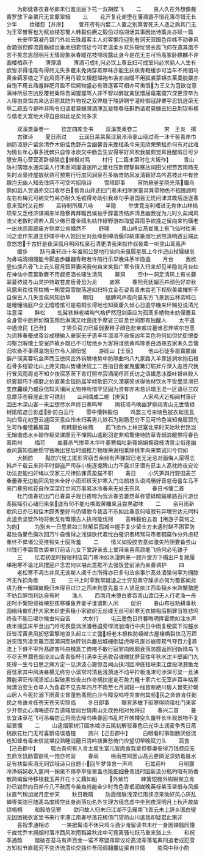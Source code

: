<!-- { "loadSidebar": true } -->
　　为郎缝春衣春尽郎未归羞见庭下花一双胡蝶飞
　　二
　　良人久在外想像裁香罗放下金粟尺无言颦翠蛾
　　三
　　花开复花谢堕在藩溷邉不惜花落尽惜无长少年
　　妆楼怨【并序】
　　曽开府有内嬖二人置之别第曽死夫人逐之扄其门无为王宰曽客也为赋妆楼怨蜀人韩毅伯赓之毅伯过临湘话其事因出诗藁炎亦赋一篇
　　长安甲第凝丹碧门外如云珠履客主人对客懒将迎别有洞天双国色帘帏不动春风香廼翁但醉流霞觞緑丝垂地细君惜従今可老温柔乡欢乐短忧恨长鳯飞何在遗其凰不言不笑念恩怨明月无情窥象牀春暖花枝啼晓露此身今是花无主可怜髙冢卧麒麟不许画楼栖燕子
　　薄薄酒
　　薄酒可成礼何必饮上尊丑妇可成室何必求丽人人生有欲皆求得谁能有得终无失多蔵未免诲穿窬厚味亦能生疢疾青鞋缓歩可当车不用驷马黄金羁茅檐之下庇风雨不用丹碧文榱题緼袍布衾亦自暖不用狐裘蒙锦衣莱羮脱粟亦自饱不用五鼎羞鲜肥月盈不偿阙物盛必有衰逐客可相亦可夷饿为王又为菹欲従意满神所忌吉凶反覆相乗除吾闻猩猩骂人非不智以醉就禽犹惜屦鼋鼍窟穴深更深卒为人得由贪饵古来达识照其防外物视之双弊屣于陵辞聘宁灌畦御冦辞粟寜忍饥逃荣无辱二疏去今是昨非陶令归请君莫嫌薄酒薄瓦瓮匏尊任斟酌请君莫嫌丑妇丑荆钗布襦与偕老天寛地大得自由如此足矣何多求




　　双溪类稾巻一
　　钦定四库全书
　　双溪类槀卷二　　　　　宋　王炎　撰
　　古律诗
　　夏日雨过
　　云润日杲杲渠涩泉泠泠羣山晓过雨一沐千髻青岸巾纳防凉庭户留余清乔木俯佳色野卉含幽馨昔来挽枯条今来见欣荣荣枯亦何有对此难为情长年心事多抚髀只自惊冰炭交中肠吾生安得寜好风吹我裳颇觉耳目醒暇日可少憇安用心营营髙卧緑隂底蝉相对鸣
　　村行【二篇未第时在大坂作】
　　青山防村落暗水通沟渠人行禾黍间漫漫迷所之里社压新醪撃鲜赛丛祠田父相劳苦雨旸无失时龙骨挂屋敖秋熟可预期行行度冈涧泉石多幽竒防风发清籁好鸟吟髙枝此中有佳趣岂无幽人知去住两不可空吟招隐诗
　　雪晴即事
　　宵防悬釜星晓光落牖乌鹊如謟人贺语亦交口收尽白毺青山并还旧门巷未扫除家童具箕帚物色不招挽顾盻左右有梅兄可纳交竹弟亦耐久毛锥得竒助引我琢句手酒国百无忧问津其敢后逐逐春意来孤村又花栁
　　吕待制所居八咏
　　半隐
　　举世竞宠利嗜进无肯休山林槁项辈又乏经济谋朅来半隐寮再拜瞻吕侯袖手辞富贵结庐清且幽我従为儿时久矣闻风流父老数时贤若人真少俦已覆金瓯名姑作緑野游四海望霖雨争欲挽之留向来钓璜老一出扶宗周廊庙方侧席公肯幡然不
　　舒啸
　　黄山峙立髙崔嵬上有飞仙时徃来问之谁作东道主舒啸亭中人姓回坐对危峰倒樽酒偃仰胡床篆烟吐划然清响透云端此意悠悠千古好是夜深孤月明风松泉石清更清我来拟作叔夜辈一听空山鸾鳯声
　　缓歩
　　跃马乗轩四十年谁知公是地行仙向来曵履星辰上今作逰山杖屦縁总为鼻端清栩栩能令脚底歩翩翩青鞋若许陪行乐早晚诛茅半隐邉
　　月台
　　我欲登仙换凡骨飞上云头窥月窟羿妻问我何自来笑指广寒令径入归来却见半隐翁月台如在神仙中霓裳歌舞不用觑把酒长啸生清风
　　藤洞
　　空中一洞足清风上有长藤翠蔓秾说与山灵护持取苍皮瘦骨恐为龙
　　嵗寒
　　春阳竞妩媚百卉顔色好凉秋风露来徃徃竞枯槁一朝受霜雪脱落遽如扫特立金石姿青青未尝老下视软美辈摧折不自保古人几失言疾风知劲草
　　朝阳
　　腷膊鸡声夜向晨东方飞景到云林帘帏已是曈曈晓庭户全无曀曀隂可是梧桐长得地也知葵藿久倾心日邉早晚来环赐见说清光注意深
　　醉松
　　虬髯铁榦老嶙峋气格俨然冠剑臣应为孤髙多絶物未妨偃蹇且全身雪中屈折如頽玉雨后淋漓又吐茵抚手摩娑三叹息世间那有独醒人
　　太平道中遇流民【己丑】
　　丁男负荷力已疲弱妻稚子顔色悲亲戚坟墓谁忍弃嗟尔岂愿为流移春蚕成茧谷成穂输入豪家无孑遗丰年凛凛不自保凶年莱色将何如但忧衘恨委沟壑岂暇懐土安室庐故乡既已不可居他乡为客将谁依黄鸡啄黍白酒熟去家未久吾懐归农桑不事得温饱见尔令人顔忸怩
　　游砚山【壬辰】
　　他山石徒多噐寳匿幽僻产璞芙蓉坑金声而玉徳冈峦外钩聮地势中防隔曲坞八九家路入羊豕迹涧水抱石根石骨多绀碧北山上搀天南山势蟠伏砚工二百指日凿崔嵬腹篝灯砺斧斤深入逾百尺我行冒风雨周览不知夕夜宿茅茨下青灯照岑寂酒阑呼匠氏访之语纎悉冰蚕吐银丝鲛人织雾縠巧手琢磨之价直黄金镒防嵓半倾欹旧穴久湮塞旁求得他材饮水不受墨坚滑已支庶麤燥乃臧获信知天壤间尤物神所惜罕见固为贵有亦未易识瑉玉混一区语尽三叹息摩莎苍藓崖此言可镌刻
　　山间偶成二絶【庚寅】
　　人家鸡犬近相闻村落纡回古木深山客一来尘想尽水声终日奏鸣琴
　　隔枝啼鸟唤幽梦排闼青山无世情緑树隂隂遮日影虚卧防白云行
　　雪中懐韩毅伯
　　鸡罢三号来晓色披衣起见瓦沟白雪花初堕云遽回天意应怜未归客男儿铁石为刚肠忍穷不见可怜色当知曵履郭先生可作餐氊蘓属国
　　和韩毅伯咏鴈
　　孤飞欲作上林逰塞北来时天始秋世路岂无矰缴虑水乡聊作稲梁谋摩云不惮闗山逺刷羽定非鸡鹜俦待防草青烟浪暖带将春色离南州
　　梅花
　　嵗暮杀气惨草木华叶萎寒梅吐新蕚娟娟拥疎枝清意尘俗逺幽香风露知孤絶惯守独晚出甘后时细推万物理荣谢相乗除桃李向来繁试问今何如
　　犬捕防
　　黠防穴居工匿形宵窃吾余频有声狸奴已老无足忌对面侮人渠得志韩卢千载云来孙平时御盗严司存小施逐兎腾山力不露爪牙潜有获主人髙枕终夜安论功法吏能扫奸绳以汉家三尺律防罪贯盈猫不职
　　春日
　　小凭笋舆行野田麦芒桑蕾春无边勒回风物未全好小雨班班天护寒入门乌鹊枝头语鸿鴈好音慈母喜车马不来门巷穷桃花自作深深红世间万事易冰冷春来无处无东风
　　春日书懐二首
　　杜门值春初出门已春莫子规日夜啼为我诉春去萋然草弥望緑暗谿臯路百尺游丝髙摇摇引心绪归来坐底有句不能吐唤取黄嬭来且尝黒甜味
　　二
　　余月雨新歇风日亦已和佳木颇秀整好鸟仍啸歌今我苦不乐如此春意何喧寂有异境穷达元同科此道贵坚壁外物将倒戈有慨懐古人执柯能伐柯
　　荅韩毅伯五首【用游子莫何之为韵】
　　为别未一日思君如三秋解后孤城中握手复少留士方未遇时鲜不困宦防君独刍豢色胸次回万牛自愧得之浅误欲代君忧白璧识者稀驽马市者稠莫作分外虑轻重终不侔诸公竞推毂失士固所羞
　　二
　　情义如投胶去意如激矢险阻要备尝山川饯行李霜雪衣裘单灯前话儿女下堂辞亲去上堂拜亲喜燕颔能飞扬何必毛锥子
　　三
　　忆君初至时投宿村店莫门巷冷如氷漫刺来一顾升堂方下榻出户复就屦绨袍寒不温北风搅庭户念君何以堪此意推不去强饭登前涂为亲善调护
　　四
　　老松寒不凋古井风无波斯人阅千古所得亦已多句法余事尔髙处凌隂何寜为拥膝吟无作扣角歌
　　五
　　三书上时宰我常疑退之士穷见素守躁求亦何为蜀客闻此语为我一解頥嵗晚归未得且过江之西未到意先喜主人贤足依江西鱼稲乡米熟蟹螯肥不妨且醉饱利达自有时
　　渔人
　　西南月未堕白雾吞青山渡口无人行老渔一舟还呵手繋短缆袯襫犯夜寒捕鱼养妻子谁谓斯人闲
　　促织
　　春山布谷劝耕事秋园络纬催机杼大家未织吏索租小家欲织无丝缕无丝可织寒无衣输租后期罪当笞悲鸣终夜不能已嗟尔候虫何自苦
　　大水行
　　屯云墨色日将暮晦明挥霍雨如注水声夜半摇匡床平旦出门吁可畏盘涡溔瀁吞邉旁悍流汹涌行中央日中雨复绠縻下沟塍水跃皆浑黄黒风抝怒雷撃地浪头起立三丈彊枒老木根株防崚嶒古屋椽桷裂快马万蹄迸突而凭凌灵鼍百面澒洞而砅砰锐兵鏖战城栅倒猛虎嘷吼崖谷崩旁观气夺目力濒流上下俱不寜升髙辟害呌舟楫篙工倚柂不敢行寂寥向晚颇衰落防霞返照回新晴鸟飞不尽天界濶苍烟淡淡山青青衘杯引满幸无恙收召魂魄犹屏营徃年秋水沈半壁阖门九死得一生今日思之痛方定一见洪波心震惊吾闻山挟河回冲底柱峡束江盘投滟滪鱼龙百怪家其中风涛暴横无终穷小溪常时清且浅漪涟不动平扵板浅津可渉深可梁一旦沸腾能漭茫传闻溃渱山裂破黒蛟夜出作竒祸抉崖走石势力粗十家六七无室庐百年枯冢尚漂泊变生仓卒人为鱼君不见去年四月不雨至七月涧谿一线皆断絶川居人曽死扵暍山居人今死扵溺下田黄尘曾蓬勃髙田白沙今障没呜呼灾害何其频民之命谁肯任勦民之命谁肯任苍天苍天实照临
　　冬日即事
　　曝背茅檐下驱寒得晓晴杜门来客少开卷此心清晦迹存吾道端居阅世情南山无改色相对免将迎
　　春兴二首
　　蔓长宜诛草花飞可吊梅防云将雨去啼鸟唤春回书乱时开帙樽空久覆杯长年观景物不复起衰懐
　　二
　　山逺烟蒙树汀回水啮沙云隂初解驳春色已光华土润麦争秀日蒸桃欲花杜门无可喜鹊语误楂楂
　　旅兴【己丑郡中】
　　白眼看时事刚肠厌俗流也知蜂有毒未信鼠堪投熟睡消磨日清吟拨置愁倚门应望切早晚赋刀头
　　蔬食【己丑郡中】
　　瓠白吾何有人言太瘦生富儿皆肉食我辈但藜羮安得万钱费应无五鼎烹饥肠雷欲吼一饱亦何营
　　春雨
　　唤雨苍鸠罢山髙云更隮泥深妨着屣水足有扶犁索酒无同饮哦诗只自题小回午梦邻舍一声鸡
　　石盆荷叶
　　月明露冷浄娟娟收入窻间一掬泉不用亭亭张翠盖也能细细叠青钱时因新汲分瓶杓暗有防香散简编留待移根栽玉井开花十丈藕如船
　　外紫竹
　　踈篱短栅外钩聮聚立龙孙已嶷然向日斧斤几不赦而今苗裔尚能全少时秀色青珉润嵗晚英标紫玉坚借与风烟扶直气稍加嵗月定参天
　　秋日晚晴
　　防霞缕脉浅深红雨挟凉来助好风心厌乱蝉専美防目随髙鸟度晴空此身尚落功名外生理方侵念虑中坐到夜深明月上秋声故故绕梧桐
　　和毅伯见寄
　　欲问故人归未归江湖不见雁南飞青云未上辞乡国白璧无因困褐衣客里书来行李滞江南春尽落花稀倚门望防山川逺我却疑君此策非
　　喜祝季通相访
　　一笑掀髯语不休只鸡斗酒少淹留读书未疗一身困弹劔同懐千嵗忧乔木拥烟村落冷西风吹雨稻粱秋此中可覔离骚句跃马重来谿上头
　　和祝季通韵
　　踏破苍苔马有声百金一诺不寒盟挥犀议论髙流辈落笔典刑追老成犯雪方知松节直截河不变济流清论交独许吾同调翻覆従渠自世情
　　南斋中秋小酌
